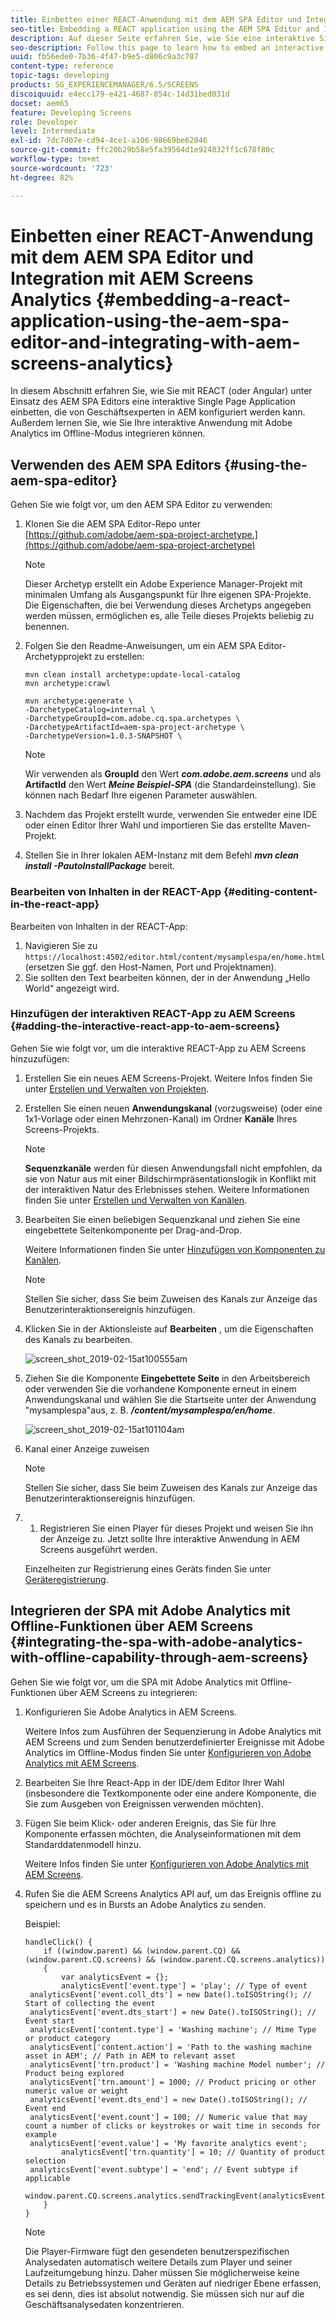```yaml
---
title: Einbetten einer REACT-Anwendung mit dem AEM SPA Editor und Integration mit AEM Screens Analytics
seo-title: Embedding a REACT application using the AEM SPA Editor and Integrating with AEM Screens Analytics
description: Auf dieser Seite erfahren Sie, wie Sie eine interaktive Single Page Application mithilfe von REACT (oder Angular) mit dem AEM SPA-Editor einbetten, der von Geschäftsleuten in AEM konfiguriert werden kann, und wie Sie Ihre interaktive Anwendung offline in Adobe Analytics integrieren.
seo-description: Follow this page to learn how to embed an interactive single page application using REACT (or Angular) using the AEM SPA editor that can be configured by business professionals in AEM and also how to integrate your interactive application with offline Adobe Analytics.
uuid: fb56ede0-7b36-4f47-b9e5-d806c9a3c707
content-type: reference
topic-tags: developing
products: SG_EXPERIENCEMANAGER/6.5/SCREENS
discoiquuid: e4ecc179-e421-4687-854c-14d31bed031d
docset: aem65
feature: Developing Screens
role: Developer
level: Intermediate
exl-id: 7dc7d07e-cd94-4ce1-a106-98669be62046
source-git-commit: ffc20b29b58e5fa39564d1e924832ff1c678f80c
workflow-type: tm+mt
source-wordcount: '723'
ht-degree: 82%

---
```


# Einbetten einer REACT-Anwendung mit dem AEM SPA Editor und Integration mit AEM Screens Analytics {#embedding-a-react-application-using-the-aem-spa-editor-and-integrating-with-aem-screens-analytics}

In diesem Abschnitt erfahren Sie, wie Sie mit REACT (oder Angular) unter Einsatz des AEM SPA Editors eine interaktive Single Page Application einbetten, die von Geschäftsexperten in AEM konfiguriert werden kann. Außerdem lernen Sie, wie Sie Ihre interaktive Anwendung mit Adobe Analytics im Offline-Modus integrieren können.

## Verwenden des AEM SPA Editors {#using-the-aem-spa-editor}

Gehen Sie wie folgt vor, um den AEM SPA Editor zu verwenden:

1. Klonen Sie die AEM SPA Editor-Repo unter [https://github.com/adobe/aem-spa-project-archetype.](https://github.com/adobe/aem-spa-project-archetype)

   >[!NOTE]
   >
   >Dieser Archetyp erstellt ein Adobe Experience Manager-Projekt mit minimalen Umfang als Ausgangspunkt für Ihre eigenen SPA-Projekte. Die Eigenschaften, die bei Verwendung dieses Archetyps angegeben werden müssen, ermöglichen es, alle Teile dieses Projekts beliebig zu benennen.

1. Folgen Sie den Readme-Anweisungen, um ein AEM SPA Editor-Archetypprojekt zu erstellen:

   ```
   mvn clean install archetype:update-local-catalog
   mvn archetype:crawl
   
   mvn archetype:generate \
   -DarchetypeCatalog=internal \
   -DarchetypeGroupId=com.adobe.cq.spa.archetypes \
   -DarchetypeArtifactId=aem-spa-project-archetype \
   -DarchetypeVersion=1.0.3-SNAPSHOT \
   ```

   >[!NOTE]
   >
   >Wir verwenden als **GroupId** den Wert ***com.adobe.aem.screens*** und als **ArtifactId** den Wert ***Meine Beispiel-SPA*** (die Standardeinstellung). Sie können nach Bedarf Ihre eigenen Parameter auswählen.

1. Nachdem das Projekt erstellt wurde, verwenden Sie entweder eine IDE oder einen Editor Ihrer Wahl und importieren Sie das erstellte Maven-Projekt.
1. Stellen Sie in Ihrer lokalen AEM-Instanz mit dem Befehl ***mvn clean install -PautoInstallPackage*** bereit.

### Bearbeiten von Inhalten in der REACT-App {#editing-content-in-the-react-app}

Bearbeiten von Inhalten in der REACT-App:

1. Navigieren Sie zu `https://localhost:4502/editor.html/content/mysamplespa/en/home.html` (ersetzen Sie ggf. den Host-Namen, Port und Projektnamen).
1. Sie sollten den Text bearbeiten können, der in der Anwendung „Hello World“ angezeigt wird.

### Hinzufügen der interaktiven REACT-App zu AEM Screens {#adding-the-interactive-react-app-to-aem-screens}

Gehen Sie wie folgt vor, um die interaktive REACT-App zu AEM Screens hinzuzufügen:

1. Erstellen Sie ein neues AEM Screens-Projekt. Weitere Infos finden Sie unter [Erstellen und Verwalten von Projekten](creating-a-screens-project.md).

1. Erstellen Sie einen neuen **Anwendungskanal** (vorzugsweise) (oder eine 1x1-Vorlage oder einen Mehrzonen-Kanal) im Ordner **Kanäle** Ihres Screens-Projekts.

   >[!NOTE]
   >**Sequenzkanäle** werden für diesen Anwendungsfall nicht empfohlen, da sie von Natur aus mit einer Bildschirmpräsentationslogik in Konflikt mit der interaktiven Natur des Erlebnisses stehen.
   >Weitere Informationen finden Sie unter [Erstellen und Verwalten von Kanälen](managing-channels.md).


1. Bearbeiten Sie einen beliebigen Sequenzkanal und ziehen Sie eine eingebettete Seitenkomponente per Drag-and-Drop.

   Weitere Informationen finden Sie unter [Hinzufügen von Komponenten zu Kanälen](adding-components-to-a-channel.md).

   >[!NOTE]
   >
   >Stellen Sie sicher, dass Sie beim Zuweisen des Kanals zur Anzeige das Benutzerinteraktionsereignis hinzufügen.

1. Klicken Sie in der Aktionsleiste auf **Bearbeiten** , um die Eigenschaften des Kanals zu bearbeiten.

   ![screen_shot_2019-02-15at100555am](assets/screen_shot_2019-02-15at100555am.png)

1. Ziehen Sie die Komponente **Eingebettete Seite** in den Arbeitsbereich oder verwenden Sie die vorhandene Komponente erneut in einem Anwendungskanal und wählen Sie die Startseite unter der Anwendung &quot;mysamplespa&quot;aus, z. B. ***/content/mysamplespa/en/home***.

   ![screen_shot_2019-02-15at101104am](assets/screen_shot_2019-02-15at101104am.png)

1. Kanal einer Anzeige zuweisen

   >[!NOTE]
   >Stellen Sie sicher, dass Sie beim Zuweisen des Kanals zur Anzeige das Benutzerinteraktionsereignis hinzufügen.

1. 
   1. Registrieren Sie einen Player für dieses Projekt und weisen Sie ihn der Anzeige zu. Jetzt sollte Ihre interaktive Anwendung in AEM Screens ausgeführt werden.

   Einzelheiten zur Registrierung eines Geräts finden Sie unter [Geräteregistrierung](device-registration.md).

## Integrieren der SPA mit Adobe Analytics mit Offline-Funktionen über AEM Screens {#integrating-the-spa-with-adobe-analytics-with-offline-capability-through-aem-screens}

Gehen Sie wie folgt vor, um die SPA mit Adobe Analytics mit Offline-Funktionen über AEM Screens zu integrieren:

1. Konfigurieren Sie Adobe Analytics in AEM Screens.

   Weitere Infos zum Ausführen der Sequenzierung in Adobe Analytics mit AEM Screens und zum Senden benutzerdefinierter Ereignisse mit Adobe Analytics im Offline-Modus finden Sie unter [Konfigurieren von Adobe Analytics mit AEM Screens](configuring-adobe-analytics-aem-screens.md).

1. Bearbeiten Sie Ihre React-App in der IDE/dem Editor Ihrer Wahl (insbesondere die Textkomponente oder eine andere Komponente, die Sie zum Ausgeben von Ereignissen verwenden möchten).
1. Fügen Sie beim Klick- oder anderen Ereignis, das Sie für Ihre Komponente erfassen möchten, die Analyseinformationen mit dem Standarddatenmodell hinzu.

   Weitere Infos finden Sie unter [Konfigurieren von Adobe Analytics mit AEM Screens](configuring-adobe-analytics-aem-screens.md).

1. Rufen Sie die AEM Screens Analytics API auf, um das Ereignis offline zu speichern und es in Bursts an Adobe Analytics zu senden.

   Beispiel:

   ```
   handleClick() {
       if ((window.parent) && (window.parent.CQ) && (window.parent.CQ.screens) && (window.parent.CQ.screens.analytics))
       {
           var analyticsEvent = {};
           analyticsEvent['event.type'] = 'play'; // Type of event
    analyticsEvent['event.coll_dts'] = new Date().toISOString(); // Start of collecting the event
    analyticsEvent['event.dts_start'] = new Date().toISOString(); // Event start
    analyticsEvent['content.type'] = 'Washing machine'; // Mime Type or product category
    analyticsEvent['content.action'] = 'Path to the washing machine asset in AEM'; // Path in AEM to relevant asset
    analyticsEvent['trn.product'] = 'Washing machine Model number'; // Product being explored
    analyticsEvent['trn.amount'] = 1000; // Product pricing or other numeric value or weight
    analyticsEvent['event.dts_end'] = new Date().toISOString(); // Event end
    analyticsEvent['event.count'] = 100; // Numeric value that may count a number of clicks or keystrokes or wait time in seconds for example
    analyticsEvent['event.value'] = 'My favorite analytics event';
           analyticsEvent['trn.quantity'] = 10; // Quantity of product selection
    analyticsEvent['event.subtype'] = 'end'; // Event subtype if applicable
    window.parent.CQ.screens.analytics.sendTrackingEvent(analyticsEvent);
       }
   }
   ```

   >[!NOTE]
   >
   >Die Player-Firmware fügt den gesendeten benutzerspezifischen Analysedaten automatisch weitere Details zum Player und seiner Laufzeitumgebung hinzu. Daher müssen Sie möglicherweise keine Details zu Betriebssystemen und Geräten auf niedriger Ebene erfassen, es sei denn, dies ist absolut notwendig. Sie müssen sich nur auf die Geschäftsanalysedaten konzentrieren.
